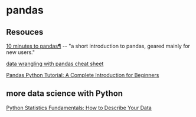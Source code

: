 # pandas

## Resouces

[10 minutes to pandas¶](https://pandas.pydata.org/pandas-docs/stable/getting_started/10min.html) -- "a short introduction to pandas, geared mainly for new users."

[data wrangling with pandas cheat sheet](https://github.com/pandas-dev/pandas/blob/master/doc/cheatsheet/Pandas_Cheat_Sheet.pdf)


[Pandas Python Tutorial: A Complete Introduction for Beginners](https://www.learndatasci.com/tutorials/python-pandas-tutorial-complete-introduction-for-beginners/)



## more data science with Python

[Python Statistics Fundamentals: How to Describe Your Data](https://realpython.com/python-statistics/)

